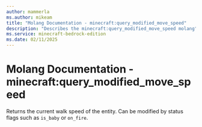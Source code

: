 ```yaml
---
author: mammerla
ms.author: mikeam
title: "Molang Documentation - minecraft:query_modified_move_speed"
description: "Describes the minecraft:query_modified_move_speed molang"
ms.service: minecraft-bedrock-edition
ms.date: 02/11/2025 
---
```


# Molang Documentation - minecraft:query_modified_move_speed

Returns the current walk speed of the entity. Can be modified by status flags such as `is_baby` or `on_fire`.
